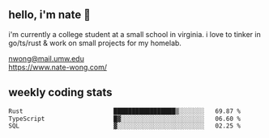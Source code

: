## hello, i'm nate 👋
i'm currently a college student at a small school in virginia. i love to tinker in go/ts/rust & work on small projects for my homelab.

nwong@mail.umw.edu <br/>
https://www.nate-wong.com/

## weekly coding stats
<!--START_SECTION:waka-->

```txt
Rust                         █████████████████▒░░░░░░░   69.87 %
TypeScript                   █▓░░░░░░░░░░░░░░░░░░░░░░░   06.60 %
SQL                          ▓░░░░░░░░░░░░░░░░░░░░░░░░   02.25 %
```

<!--END_SECTION:waka-->
